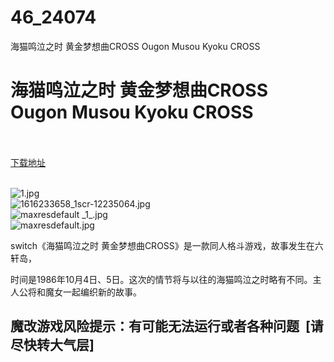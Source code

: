 # 46_24074
海猫鸣泣之时 黄金梦想曲CROSS Ougon Musou Kyoku CROSS
# 海猫鸣泣之时 黄金梦想曲CROSS Ougon Musou Kyoku CROSS
 <br/></br>
[下载地址](https://www.switch520.cc/article/24074 "下载地址")
<br/></br>

<p><img title="1.jpg" src="https://www.switch520.cc/muke_img/2021_11_04_1b946e2332266.jpg" alt="1.jpg"><br>
<img title="1616233658_1scr-12235064.jpg" src="https://www.switch520.cc/muke_img/2021_11_04_95ad60f2ca896.jpg" alt="1616233658_1scr-12235064.jpg"><br>
<img title="maxresdefault _1_.jpg" src="https://www.switch520.cc/muke_img/2021_11_04_fc46ce0dd594a.jpg" alt="maxresdefault _1_.jpg"><br>
<img title="maxresdefault.jpg" src="https://www.switch520.cc/muke_img/2021_11_04_70f53ae32b1cc.jpg" alt="maxresdefault.jpg"></p>
<p>switch《海猫鸣泣之时 黄金梦想曲CROSS》是一款同人格斗游戏，故事发生在六轩岛，</p>
<p>时间是1986年10月4日、5日。这次的情节将与以往的海猫鸣泣之时略有不同。主人公将和魔女一起编织新的故事。</p>
<h2>魔改游戏风险提示：有可能无法运行或者各种问题 &nbsp;[请尽快转大气层]</h2>



